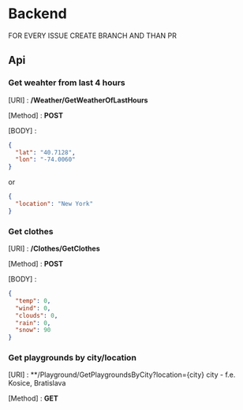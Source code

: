 # Backend

FOR EVERY ISSUE CREATE BRANCH AND THAN PR

## Api

### Get weahter from last 4 hours

[URI] : **/Weather/GetWeatherOfLastHours**

[Method] : **POST**

[BODY] : 

```json
{
  "lat": "40.7128",
  "lon": "-74.0060"
}
```
or

```json
{
  "location": "New York"
}
```

### Get clothes

[URI] : **/Clothes/GetClothes**

[Method] : **POST**

[BODY] : 

```json
{
  "temp": 0,
  "wind": 0,
  "clouds": 0,
  "rain": 0,
  "snow": 90
}
```

### Get playgrounds by city/location


[URI] : **/Playground/GetPlaygroundsByCity?location={city}
city - f.e. Kosice, Bratislava

[Method] : **GET**
